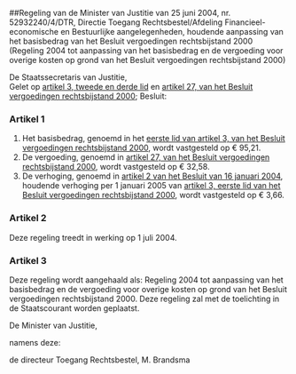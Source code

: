 <meta http-equiv='Content-Type' content='text/html; charset=utf-8' />

##Regeling van de Minister van Justitie van 25 juni 2004, nr. 52932240/4/DTR, Directie Toegang Rechtsbestel/Afdeling Financieel-economische en Bestuurlijke aangelegenheden, houdende aanpassing van het basisbedrag van het Besluit vergoedingen rechtsbijstand 2000 (Regeling 2004 tot aanpassing van het basisbedrag en de vergoeding voor overige kosten op grond van het Besluit vergoedingen rechtsbijstand 2000)

De Staatssecretaris van Justitie,  
Gelet op [artikel 3, tweede en derde lid](../../../../../../../../../../../../../../AMvB/besluit/vergoedingen/rechtsbijstand/2000/BWBR0011018/README.md) en [artikel 27, van het Besluit vergoedingen rechtsbijstand 2000](../../../../../../../../../../../../../../AMvB/besluit/vergoedingen/rechtsbijstand/2000/BWBR0011018/README.md);
Besluit:    

### Artikel  1  

1.  Het basisbedrag, genoemd in het [eerste lid van artikel 3, van het Besluit vergoedingen rechtsbijstand 2000](../../../../../../../../../../../../../../AMvB/besluit/vergoedingen/rechtsbijstand/2000/BWBR0011018/README.md), wordt vastgesteld op € 95,21.   
2.  De vergoeding, genoemd in [artikel 27, van het Besluit vergoedingen rechtsbijstand 2000](../../../../../../../../../../../../../../AMvB/besluit/vergoedingen/rechtsbijstand/2000/BWBR0011018/README.md), wordt vastgesteld op € 32,58.   
3.  De verhoging, genoemd in [artikel 2 van het Besluit van 16 januari 2004](../../../../../../../../../../../../../../AMvB/wijzigingsbesluit/besluit/vergoedingen/rechtsbijstand/2000/en/besluit/etc/BWBR0016294/README.md), houdende verhoging per 1 januari 2005 van [artikel 3, eerste lid van het Besluit vergoedingen rechtsbijstand 2000](../../../../../../../../../../../../../../AMvB/besluit/vergoedingen/rechtsbijstand/2000/BWBR0011018/README.md), wordt vastgesteld op € 3,66.  

### Artikel  2  

Deze regeling treedt in werking op 1 juli 2004. 

### Artikel  3  

Deze regeling wordt aangehaald als: Regeling 2004 tot aanpassing van het basisbedrag en de vergoeding voor overige kosten op grond van het Besluit vergoedingen rechtsbijstand 2000. 
Deze regeling zal met de toelichting in de Staatscourant worden geplaatst.   

De 
Minister van Justitie, 

namens deze:

de 
directeur Toegang Rechtsbestel, 
M. Brandsma      

